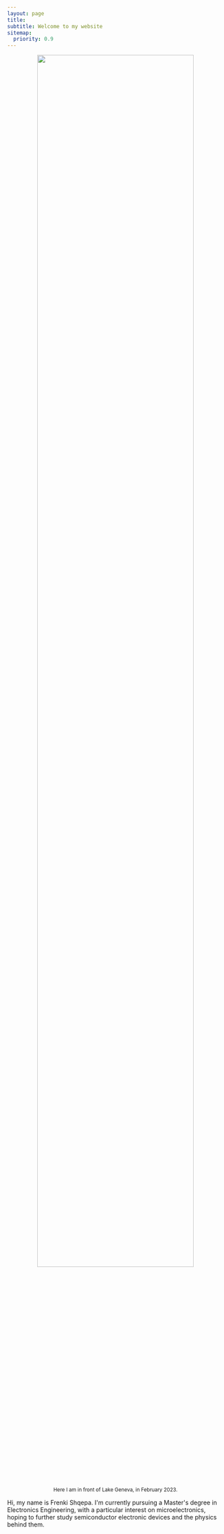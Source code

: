 ```yaml
---
layout: page
title: 
subtitle: Welcome to my website 
sitemap:
  priority: 0.9
---
```


[comment]: <img src="{{ '/assets/img/frenk.jpeg' | prepend: site.baseurl }}" id="about-img" width="45%">


<p align="center">
    <img width="85%" src="{{ '/assets/img/frenk.jpg' | prepend: site.baseurl }}" id="about-img"> 
    <p align="center"> <sup>Here I am in front of Lake Geneva, in February 2023.</sup> <p align="center">
</p>


<div id="describe-text">
	<p>Hi, my name is Frenki Shqepa. I'm currently pursuing a Master's degree in Electronics Engineering, with a particular interest on microelectronics, hoping to further study semiconductor electronic devices and the physics behind them.</p>
</div>

